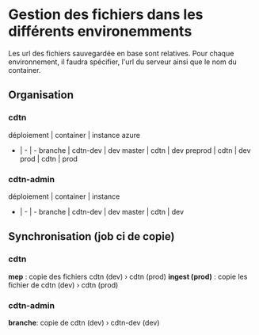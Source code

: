 # Gestion des fichiers dans les différents environemments

Les url des fichiers sauvegardée en base sont relatives. 
Pour chaque environnement, il faudra spécifier, l'url du serveur ainsi que le nom du container.

## Organisation

### cdtn

déploiement | container | instance azure
- | - | -
branche | cdtn-dev | dev
master | cdtn | dev
preprod | cdtn | dev 
prod | cdtn | prod

### cdtn-admin

déploiement | container | instance
- | - | -
branche | cdtn-dev | dev
master | cdtn | dev
	
## Synchronisation (job ci de copie)

### cdtn

__mep__ : copie des fichiers cdtn (dev) › cdtn (prod)
__ingest (prod)__ : copie les fichier de cdtn (dev) › cdtn (prod)

### cdtn-admin

__branche__: copie de cdtn (dev) › cdtn-dev (dev)
